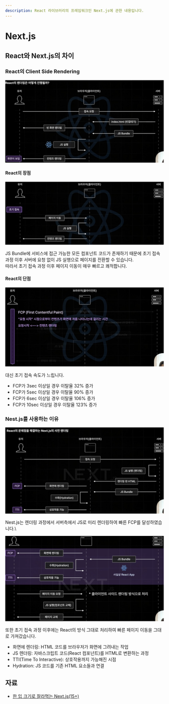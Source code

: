 ```yaml
---
description: React 라이브러리의 프레임워크인 Next.js에 관한 내용입니다.
---
```


# Next.js

## React와 Next.js의 차이

### React의 Client Side Rendering

![react-rendering](./img/react-rendering.png)

#### React의 장점

![react-after-initial-rendering](./img/react-after-initial-rendering.png)

JS Bundle에 서비스에 접근 가능한 모든 컴포넌트 코드가 존재하기 때문에 초기 접속 과정 이후 서버에 요청 없이 JS 실행으로 페이지를 전환할 수 있습니다.\
따라서 초기 접속 과정 이후 페이지 이동이 매우 빠르고 쾌적합니다.

#### React의 단점

![react-fcp](./img/react-fcp.png)

대신 초기 접속 속도가 느립니다.

- FCP가 3sec 이상일 경우 이탈율 32% 증가
- FCP가 5sec 이상일 경우 이탈율 90% 증가
- FCP가 6sec 이상일 경우 이탈율 106% 증가
- FCP가 10sec 이상일 경우 이탈율 123% 증가

### Nest.js를 사용하는 이유

![nextjs-rendering](./img/nextjs-rendering.png)

Nest.js는 렌더링 과정에서 서버측에서 JS로 미리 렌더링하여 빠른 FCP를 달성하였습니다.\

![nextjs-after-rendering](./img/nextjs-after-rendering.png)

또한 초기 접속 과정 이후에는 React의 방식 그대로 처리하여 빠른 페이지 이동을 그대로 가져갔습니다.

- 화면에 렌더링: HTML 코드를 브라우저가 화면에 그려내는 작업
- JS 렌더링: 자바스크립트 코드(React 컴포넌트)를 HTML로 변환하는 과정
- TTI(Time To Interactive): 상호작용까지 가능해진 시점
- Hydration: JS 코드를 기존 HTML 요소들과 연결

## 자료

- [한 입 크기로 잘라먹는 Next.js(15+)](https://www.udemy.com/course/onebite-next/)
